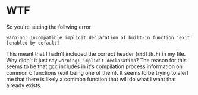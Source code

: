 # WTF
So you're seeing the follwing error

```
warning: incompatible implicit declaration of built-in function ‘exit’ [enabled by default]
```

This meant that I hadn't included the correct header (`stdlib.h`) in my file.
Why didn't it just say `warning: implicit declaration`?  The reason for this
seems to be that gcc includes in it's compilation process information on
common c functions (exit being one of them).  It seems to be trying to
alert me that there is likely a common function that will do what I want that
already exists.
